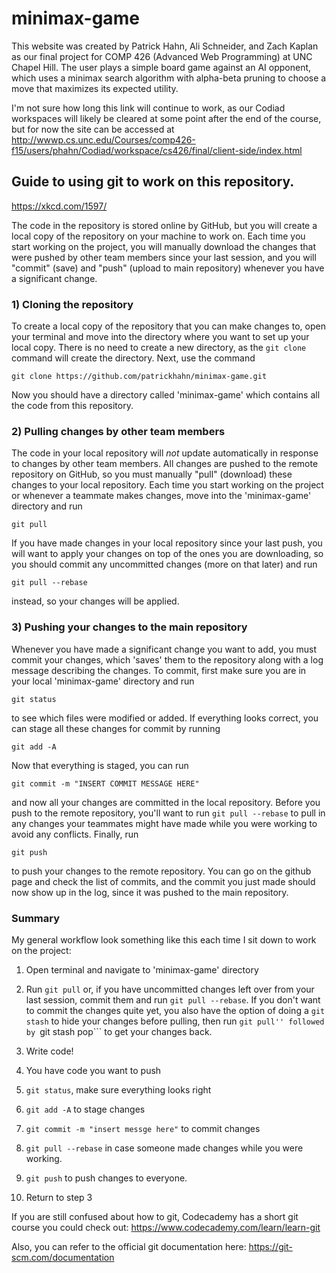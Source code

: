 # minimax-game

This website was created by Patrick Hahn, Ali Schneider, and Zach Kaplan as our final project for COMP 426 (Advanced Web Programming) at UNC Chapel Hill. The user plays a simple board game against an AI opponent, which uses a minimax search algorithm with alpha-beta pruning to choose a move that maximizes its expected utility.

I'm not sure how long this link will continue to work, as our Codiad workspaces will likely be cleared at some point after the end of the course, but for now the site can be accessed at http://wwwp.cs.unc.edu/Courses/comp426-f15/users/phahn/Codiad/workspace/cs426/final/client-side/index.html

<h2>Guide to using git to work on this repository.</h2>

https://xkcd.com/1597/

The code in the repository is stored online by GitHub, but you will create a local copy of the repository on your machine to work on. Each time you start working on the project, you will manually download the changes that were pushed by other team members since your last session, and you will "commit" (save) and "push" (upload to main repository) whenever you have a significant change.

<h3>1) Cloning the repository</h3>

To create a local copy of the repository that you can make changes to, open your terminal and move into the directory where you want to set up your local copy. There is no need to create a new directory, as the ```git clone``` command will create the directory. Next, use the command

```git clone https://github.com/patrickhahn/minimax-game.git```

Now you should have a directory called 'minimax-game' which contains all the code from this repository.

<h3>2) Pulling changes by other team members</h3>

The code in your local repository will <i>not</i> update automatically in response to changes by other team members. All changes are pushed to the remote repository on GitHub, so you must manually "pull" (download) these changes to your local repository. Each time you start working on the project or whenever a teammate makes changes, move into the 'minimax-game' directory and run

```git pull```

If you have made changes in your local repository since your last push, you will want to apply your changes on top of the ones you are downloading, so you should commit any uncommitted changes (more on that later) and run

```git pull --rebase```

instead, so your changes will be applied.

<h3>3) Pushing your changes to the main repository</h3>

Whenever you have made a significant change you want to add, you must commit your changes, which 'saves' them to the repository along with a log message describing the changes. To commit, first make sure you are in your local 'minimax-game' directory and run

```git status```

to see which files were modified or added. If everything looks correct, you can stage all these changes for commit by running

```git add -A```

Now that everything is staged, you can run

```git commit -m "INSERT COMMIT MESSAGE HERE"```

and now all your changes are committed in the local repository. Before you push to the remote repository, you'll want to run ```git pull --rebase``` to pull in any changes your teammates might have made while you were working to avoid any conflicts. Finally, run

```git push```

to push your changes to the remote repository. You can go on the github page and check the list of commits, and the commit you just made should now show up in the log, since it was pushed to the main repository.

<h3>Summary</h3>

My general workflow look something like this each time I sit down to work on the project:

1) Open terminal and navigate to 'minimax-game' directory

2) Run ```git pull``` or, if you have uncommitted changes left over from your last session, commit them and run ```git pull --rebase```. If you don't want to commit the changes quite yet, you also have the option of doing a ```git stash``` to hide your changes before pulling, then run ```git pull'' followed by ```git stash pop``` to get your changes back.

3) Write code!

4) You have code you want to push

5) ```git status```, make sure everything looks right

6) ```git add -A``` to stage changes

7) ```git commit -m "insert messge here"``` to commit changes

8) ```git pull --rebase``` in case someone made changes while you were working.

9) ```git push``` to push changes to everyone.

10) Return to step 3

If you are still confused about how to git, Codecademy has a short git course you could check out: https://www.codecademy.com/learn/learn-git

Also, you can refer to the official git documentation here: https://git-scm.com/documentation
